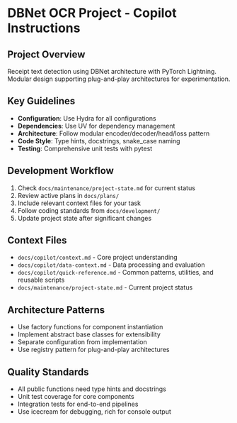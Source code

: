 # DBNet OCR Project - Copilot Instructions

## Project Overview
Receipt text detection using DBNet architecture with PyTorch Lightning. Modular design supporting plug-and-play architectures for experimentation.

## Key Guidelines
- **Configuration**: Use Hydra for all configurations
- **Dependencies**: Use UV for dependency management
- **Architecture**: Follow modular encoder/decoder/head/loss pattern
- **Code Style**: Type hints, docstrings, snake_case naming
- **Testing**: Comprehensive unit tests with pytest

## Development Workflow
1. Check `docs/maintenance/project-state.md` for current status
2. Review active plans in `docs/plans/`
3. Include relevant context files for your task
4. Follow coding standards from `docs/development/`
5. Update project state after significant changes

## Context Files
- `docs/copilot/context.md` - Core project understanding
- `docs/copilot/data-context.md` - Data processing and evaluation
- `docs/copilot/quick-reference.md` - Common patterns, utilities, and reusable scripts
- `docs/maintenance/project-state.md` - Current project status

## Architecture Patterns
- Use factory functions for component instantiation
- Implement abstract base classes for extensibility
- Separate configuration from implementation
- Use registry pattern for plug-and-play architectures

## Quality Standards
- All public functions need type hints and docstrings
- Unit test coverage for core components
- Integration tests for end-to-end pipelines
- Use icecream for debugging, rich for console output